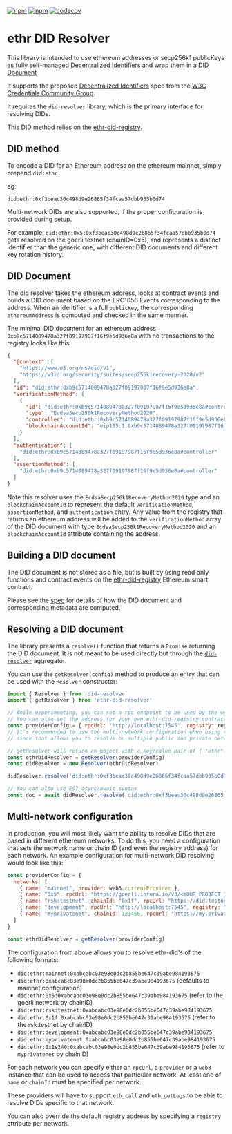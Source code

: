 [![npm](https://img.shields.io/npm/dt/ethr-did-resolver.svg)](https://www.npmjs.com/package/ethr-did-resolver)
[![npm](https://img.shields.io/npm/v/ethr-did-resolver.svg)](https://www.npmjs.com/package/ethr-did-resolver)
[![codecov](https://codecov.io/gh/decentralized-identity/ethr-did-resolver/branch/develop/graph/badge.svg)](https://codecov.io/gh/decentralized-identity/ethr-did-resolver)

# ethr DID Resolver

This library is intended to use ethereum addresses or secp256k1 publicKeys as fully self-managed
[Decentralized Identifiers](https://w3c.github.io/did-core/#identifier) and wrap them in a
[DID Document](https://w3c.github.io/did-core/#did-document-properties)

It supports the proposed [Decentralized Identifiers](https://w3c.github.io/did-core/#identifier) spec from the
[W3C Credentials Community Group](https://w3c-ccg.github.io).

It requires the `did-resolver` library, which is the primary interface for resolving DIDs.

This DID method relies on the [ethr-did-registry](https://github.com/uport-project/ethr-did-registry).

## DID method

To encode a DID for an Ethereum address on the ethereum mainnet, simply prepend `did:ethr:`

eg:

`did:ethr:0xf3beac30c498d9e26865f34fcaa57dbb935b0d74`

Multi-network DIDs are also supported, if the proper configuration is provided during setup.

For example:
`did:ethr:0x5:0xf3beac30c498d9e26865f34fcaa57dbb935b0d74` gets resolved on the goerli testnet (chainID=0x5), and
represents a distinct identifier than the generic one, with different DID documents and different key rotation history.

## DID Document

The did resolver takes the ethereum address, looks at contract events and builds a DID document based on the ERC1056
Events corresponding to the address. When an identifier is a full `publicKey`, the corresponding `ethereumAddress` is
computed and checked in the same manner.

The minimal DID document for an ethereum address `0xb9c5714089478a327f09197987f16f9e5d936e8a` with no transactions to
the registry looks like this:

```json
{
  "@context": [
    "https://www.w3.org/ns/did/v1",
    "https://w3id.org/security/suites/secp256k1recovery-2020/v2"
  ],
  "id": "did:ethr:0xb9c5714089478a327f09197987f16f9e5d936e8a",
  "verificationMethod": [
    {
      "id": "did:ethr:0xb9c5714089478a327f09197987f16f9e5d936e8a#controller",
      "type": "EcdsaSecp256k1RecoveryMethod2020",
      "controller": "did:ethr:0xb9c5714089478a327f09197987f16f9e5d936e8a",
      "blockchainAccountId": "eip155:1:0xb9c5714089478a327f09197987f16f9e5d936e8a"
    }
  ],
  "authentication": [
    "did:ethr:0xb9c5714089478a327f09197987f16f9e5d936e8a#controller"
  ],
  "assertionMethod": [
    "did:ethr:0xb9c5714089478a327f09197987f16f9e5d936e8a#controller"
  ]
}
```

Note this resolver uses the `EcdsaSecp256k1RecoveryMethod2020` type and an `blockchainAccountId` to represent the
default
`verificationMethod`, `assertionMethod`, and `authentication` entry. Any value from the registry that returns an
ethereum address will be added to the `verificationMethod` array of the DID document with
type `EcdsaSecp256k1RecoveryMethod2020` and an `blockchainAccountId` attribute containing the address.

## Building a DID document

The DID document is not stored as a file, but is built by using read only functions and contract events on
the [ethr-did-registry](https://github.com/uport-project/ethr-did-registry) Ethereum smart contract.

Please see the [spec](doc/did-method-spec.md) for details of how the DID document and corresponding metadata are
computed.

## Resolving a DID document

The library presents a `resolve()` function that returns a `Promise` returning the DID document. It is not meant to be
used directly but through the [`did-resolver`](https://github.com/decentralized-identity/did-resolver) aggregator.

You can use the `getResolver(config)` method to produce an entry that can be used with the `Resolver`
constructor:

```javascript
import { Resolver } from 'did-resolver'
import { getResolver } from 'ethr-did-resolver'

// While experimenting, you can set a rpc endpoint to be used by the web3 provider
// You can also set the address for your own ethr-did-registry contract
const providerConfig = { rpcUrl: 'http://localhost:7545', registry: registry.address }
// It's recommended to use the multi-network configuration when using this in production
// since that allows you to resolve on multiple public and private networks at the same time.

// getResolver will return an object with a key/value pair of { "ethr": resolver } where resolver is a function used by the generic did resolver.
const ethrDidResolver = getResolver(providerConfig)
const didResolver = new Resolver(ethrDidResolver)

didResolver.resolve('did:ethr:0xf3beac30c498d9e26865f34fcaa57dbb935b0d74').then((doc) => console.log)

// You can also use ES7 async/await syntax
const doc = await didResolver.resolve('did:ethr:0xf3beac30c498d9e26865f34fcaa57dbb935b0d74')
```

## Multi-network configuration

In production, you will most likely want the ability to resolve DIDs that are based in different ethereum networks. To
do this, you need a configuration that sets the network name or chain ID (and even the registry address) for each
network. An example configuration for multi-network DID resolving would look like this:

```javascript
const providerConfig = {
  networks: [
    { name: "mainnet", provider: web3.currentProvider },
    { name: "0x5", rpcUrl: "https://goerli.infura.io/v3/<YOUR PROJECT ID>" },
    { name: "rsk:testnet", chainId: "0x1f", rpcUrl: "https://did.testnet.rsk.co:4444" },
    { name: "development", rpcUrl: "http://localhost:7545", registry: "0xdca7ef03e98e0dc2b855be647c39abe984fcf21b" },
    { name: "myprivatenet", chainId: 123456, rpcUrl: "https://my.private.net.json.rpc.url" }
  ]
}

const ethrDidResolver = getResolver(providerConfig)
```

The configuration from above allows you to resolve ethr-did's of the following formats:

- `did:ethr:mainnet:0xabcabc03e98e0dc2b855be647c39abe984193675`
- `did:ethr:0xabcabc03e98e0dc2b855be647c39abe984193675` (defaults to mainnet configuration)
- `did:ethr:0x5:0xabcabc03e98e0dc2b855be647c39abe984193675` (refer to the goerli network by chainID)
- `did:ethr:rsk:testnet:0xabcabc03e98e0dc2b855be647c39abe984193675`
- `did:ethr:0x1f:0xabcabc03e98e0dc2b855be647c39abe984193675` (refer to the rsk:testnet by chainID)
- `did:ethr:development:0xabcabc03e98e0dc2b855be647c39abe984193675`
- `did:ethr:myprivatenet:0xabcabc03e98e0dc2b855be647c39abe984193675`
- `did:ethr:0x1e240:0xabcabc03e98e0dc2b855be647c39abe984193675` (refer to `myprivatenet` by chainID)

For each network you can specify either an `rpcUrl`, a `provider` or a `web3` instance that can be used to access that
particular network. At least one of `name` or `chainId` must be specified per network.

These providers will have to support `eth_call` and `eth_getLogs` to be able to resolve DIDs specific to that network.

You can also override the default registry address by specifying a `registry` attribute per network.
